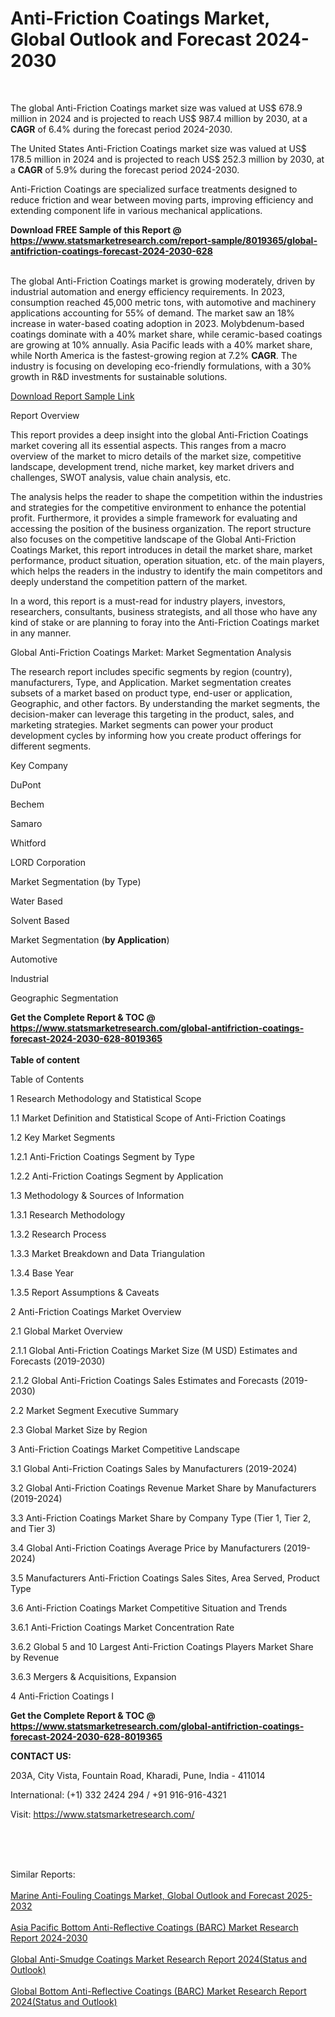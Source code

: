 <h1>Anti-Friction Coatings Market, Global Outlook and Forecast 2024-2030</h1><br/><p>The global Anti-Friction Coatings market size was valued at US$ 678.9 million in 2024 and is projected to reach US$ 987.4 million by 2030, at a <strong>CAGR</strong> of 6.4% during the forecast period 2024-2030.</p><p>
 
 The United States Anti-Friction Coatings market size was valued at US$ 178.5 million in 2024 and is projected to reach US$ 252.3 million by 2030, at a <strong>CAGR</strong> of 5.9% during the forecast period 2024-2030.</p><p>
 
 Anti-Friction Coatings are specialized surface treatments designed to reduce friction and wear between moving parts, improving efficiency and extending component life in various mechanical applications.</p><div><b>Download FREE Sample of this Report @ <a href="https://www.statsmarketresearch.com/download-free-sample/8019365/global-antifriction-coatings-forecast-2024-2030-628">https://www.statsmarketresearch.com/report-sample/8019365/global-antifriction-coatings-forecast-2024-2030-628</a></b></div><br><p>
 
 The global Anti-Friction Coatings market is growing moderately, driven by industrial automation and energy efficiency requirements. In 2023, consumption reached 45,000 metric tons, with automotive and machinery applications accounting for 55% of demand. The market saw an 18% increase in water-based coating adoption in 2023. Molybdenum-based coatings dominate with a 40% market share, while ceramic-based coatings are growing at 10% annually. Asia Pacific leads with a 40% market share, while North America is the fastest-growing region at 7.2% <strong>CAGR</strong>. The industry is focusing on developing eco-friendly formulations, with a 30% growth in R&D investments for sustainable solutions.</p><p><a href="https://www.statsmarketresearch.com/download-free-sample/8019365/global-antifriction-coatings-forecast-2024-2030-628">Download Report Sample Link</a></p><p>
 
 Report Overview</p><p>
 
  This report provides a deep insight into the global Anti-Friction Coatings market covering all its essential aspects. This ranges from a macro overview of the market to micro details of the market size, competitive landscape, development trend, niche market, key market drivers and challenges, SWOT analysis, value chain analysis, etc.</p><p>The analysis helps the reader to shape the competition within the industries and strategies for the competitive environment to enhance the potential profit. Furthermore, it provides a simple framework for evaluating and accessing the position of the business organization. The report structure also focuses on the competitive landscape of the Global Anti-Friction Coatings Market, this report introduces in detail the market share, market performance, product situation, operation situation, etc. of the main players, which helps the readers in the industry to identify the main competitors and deeply understand the competition pattern of the market.</p><p>In a word, this report is a must-read for industry players, investors, researchers, consultants, business strategists, and all those who have any kind of stake or are planning to foray into the Anti-Friction Coatings market in any manner.</p><p>Global Anti-Friction Coatings Market: Market Segmentation Analysis</p><p>The research report includes specific segments by region (country), manufacturers, Type, and Application. Market segmentation creates subsets of a market based on product type, end-user or application, Geographic, and other factors. By understanding the market segments, the decision-maker can leverage this targeting in the product, sales, and marketing strategies. Market segments can power your product development cycles by informing how you create product offerings for different segments.</p><p>Key Company</p><p>DuPont</p><p>Bechem</p><p>Samaro</p><p>Whitford</p><p>LORD Corporation</p><p>
 
  Market Segmentation (by Type)</p><p>Water Based</p><p>Solvent Based</p><p>
 
  Market Segmentation (<strong>by Application</strong>)</p><p>Automotive</p><p>Industrial</p><p>
 
  Geographic Segmentation</p><div><b>Get the Complete Report & TOC @ <a href="https://www.statsmarketresearch.com/global-antifriction-coatings-forecast-2024-2030-628-8019365">https://www.statsmarketresearch.com/global-antifriction-coatings-forecast-2024-2030-628-8019365</a></b></div><br><b>Table of content</b><p>Table of Contents<br />
 
  1 Research Methodology and Statistical Scope<br />
 
  1.1 Market Definition and Statistical Scope of Anti-Friction Coatings<br />
 
  1.2 Key Market Segments<br />
 
  1.2.1 Anti-Friction Coatings Segment by Type<br />
 
  1.2.2 Anti-Friction Coatings Segment by Application<br />
 
  1.3 Methodology & Sources of Information<br />
 
  1.3.1 Research Methodology<br />
 
  1.3.2 Research Process<br />
 
  1.3.3 Market Breakdown and Data Triangulation<br />
 
  1.3.4 Base Year<br />
 
  1.3.5 Report Assumptions & Caveats<br />
 
  2 Anti-Friction Coatings Market Overview<br />
 
  2.1 Global Market Overview<br />
 
  2.1.1 Global Anti-Friction Coatings Market Size (M USD) Estimates and Forecasts (2019-2030)<br />
 
  2.1.2 Global Anti-Friction Coatings Sales Estimates and Forecasts (2019-2030)<br />
 
  2.2 Market Segment Executive Summary<br />
 
  2.3 Global Market Size by Region<br />
 
  3 Anti-Friction Coatings Market Competitive Landscape<br />
 
  3.1 Global Anti-Friction Coatings Sales by Manufacturers (2019-2024)<br />
 
  3.2 Global Anti-Friction Coatings Revenue Market Share by Manufacturers (2019-2024)<br />
 
  3.3 Anti-Friction Coatings Market Share by Company Type (Tier 1, Tier 2, and Tier 3)<br />
 
  3.4 Global Anti-Friction Coatings Average Price by Manufacturers (2019-2024)<br />
 
  3.5 Manufacturers Anti-Friction Coatings Sales Sites, Area Served, Product Type<br />
 
  3.6 Anti-Friction Coatings Market Competitive Situation and Trends<br />
 
  3.6.1 Anti-Friction Coatings Market Concentration Rate<br />
 
  3.6.2 Global 5 and 10 Largest Anti-Friction Coatings Players Market Share by Revenue<br />
 
  3.6.3 Mergers & Acquisitions, Expansion<br />
 
  4 Anti-Friction Coatings I<br><div><b>Get the Complete Report & TOC @ <a href="https://www.statsmarketresearch.com/global-antifriction-coatings-forecast-2024-2030-628-8019365">https://www.statsmarketresearch.com/global-antifriction-coatings-forecast-2024-2030-628-8019365</a></b></div></p>
 
 <b>CONTACT US:</b><br>
 
 203A, City Vista, Fountain Road, Kharadi, Pune, India - 411014 <br>
 
 International: (+1) 332 2424 294 / +91 916-916-4321<br>
 
 Visit: <a href="https://www.statsmarketresearch.com/">https://www.statsmarketresearch.com/</a>
 
 <br>
 
 <br><br>Similar Reports: <br><br><a href="https://www.statsmarketresearch.com/global-marine-antifouling-coatings-forecast-2025-2032-529-8031519">Marine Anti-Fouling Coatings Market, Global Outlook and Forecast 2025-2032 </a><br><br><a href="https://www.statsmarketresearch.com/asia-pacific-bottom-antireflective-coatings-2024-2030-864-8015682">Asia Pacific Bottom Anti-Reflective Coatings (BARC) Market Research Report 2024-2030</a><br><br><a href="https://www.statsmarketresearch.com/global-antismudge-coatings-2024-258-8008370">Global Anti-Smudge Coatings Market Research Report 2024(Status and Outlook)</a><br><br><a href="https://www.statsmarketresearch.com/global-bottom-antireflective-coatings-2024-704-8018899">Global Bottom Anti-Reflective Coatings (BARC) Market Research Report 2024(Status and Outlook)</a><br><br>